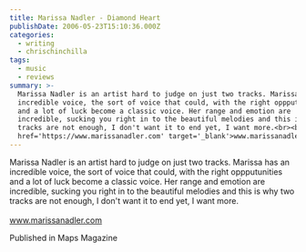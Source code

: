 ```yaml
---
title: Marissa Nadler - Diamond Heart
publishDate: 2006-05-23T15:10:36.000Z
categories:
  - writing
  - chrischinchilla
tags:
  - music
  - reviews
summary: >-
  Marissa Nadler is an artist hard to judge on just two tracks. Marissa has an
  incredible voice, the sort of voice that could, with the right oppputunities
  and a lot of luck become a classic voice. Her range and emotion are
  incredible, sucking you right in to the beautiful melodies and this is why two
  tracks are not enough, I don't want it to end yet, I want more.<br><br><a
  href='https://www.marissanadler.com' target='_blank'>www.marissanadler.com</a>
---
```


Marissa Nadler is an artist hard to judge on just two tracks. Marissa has an incredible voice, the sort of voice that could, with the right oppputunities and a lot of luck become a classic voice. Her range and emotion are incredible, sucking you right in to the beautiful melodies and this is why two tracks are not enough, I don't want it to end yet, I want more.<br><br><a href='https://www.marissanadler.com' target='_blank'>www.marissanadler.com</a>

Published in Maps Magazine
